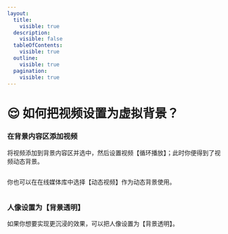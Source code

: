 ```yaml
---
layout:
  title:
    visible: true
  description:
    visible: false
  tableOfContents:
    visible: true
  outline:
    visible: true
  pagination:
    visible: true
---
```


# 😌 如何把视频设置为虚拟背景？

### 在背景内容区添加视频

将视频添加到背景内容区并选中，然后设置视频【循环播放】；此时你便得到了视频动态背景。

<figure><img src="../../.gitbook/assets/2024-07-02 14.40.47.gif" alt=""><figcaption></figcaption></figure>

你也可以在在线媒体库中选择【动态视频】作为动态背景使用。

<figure><img src="../../.gitbook/assets/2024-07-02 15.00.49.gif" alt=""><figcaption></figcaption></figure>

### 人像设置为【背景透明】

如果你想要实现更沉浸的效果，可以把人像设置为【背景透明】。

<figure><img src="../../.gitbook/assets/2024-07-02 15.11.26.gif" alt=""><figcaption></figcaption></figure>
